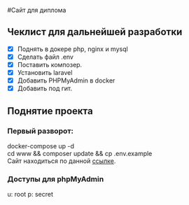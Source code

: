 #Сайт для диплома
## Чеклист для дальнейшей разработки
- [X] Поднять в докере php, nginx и mysql
- [X] Сделать файл .env
- [X] Поставить композер.
- [X] Установить laravel
- [X] Добавить PHPMyAdmin в docker
- [X] Добавить под гит.
## Поднятие проекта
### Первый разворот:
docker-compose up -d  
cd www && composer update && cp .env.example  
Сайт находиться по данной [ссылке](http://localhost:80).
### Доступы для phpMyAdmin
u: root
p: secret